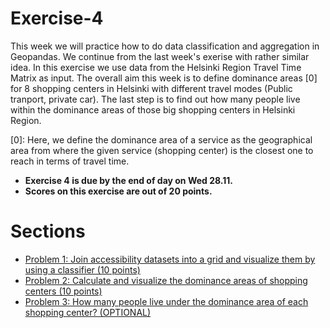 # Exercise-4

This week we will practice how to do data classification and aggregation in Geopandas. We continue from the last week's exerise with rather similar idea. In this exercise we use data from the Helsinki Region Travel Time Matrix as input.
The overall aim this week is to define dominance areas [0] for 8 shopping centers in Helsinki with different travel modes (Public tranport, private car). The last step is to find out how many people live within the dominance areas of those big shopping centers in Helsinki Region.

[0]: Here, we define the dominance area of a service as the geographical area from where the given service (shopping center) is the closest one to reach in terms of travel time.

- **Exercise 4 is due by the end of day on Wed 28.11.**
- **Scores on this exercise are out of 20 points.**


# Sections
- [Problem 1: Join accessibility datasets into a grid and visualize them by using a classifier (10 points)](Exercise-4-problem-1.ipynb)
- [Problem 2: Calculate and visualize the dominance areas of shopping centers (10 points)](Exercise-4-problem-2.ipynb)
- [Problem 3: How many people live under the dominance area of each shopping center? (OPTIONAL)](Exercise-4-problem-3.ipynb)

